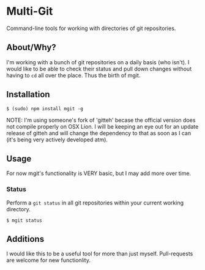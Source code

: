Multi-Git
=========

Command-line tools for working with directories of git repositories.

About/Why?
----------
I'm working with a bunch of git repositories on a daily basis (who isn't). I
would like to be able to check their status and pull down changes without
having to `cd` all over the place.  Thus the birth of mgit.

Installation
------------
```
$ (sudo) npm install mgit -g
```

NOTE: I'm using someone's fork of 'gitteh' becase the official version
does not compile properly on OSX Lion.  I will be keeping an eye out for
an update release of gitteh and will change the dependency to that as soon
as I can (it's being very actively developed atm).

Usage
-----
For now mgit's functionality is VERY basic, but I may add more over time.

### Status ###
Perform a `git status` in all git repositories within your current working
directory.

```
$ mgit status
```

Additions
---------
I would like this to be a useful tool for more than just myself.  Pull-requests
are welcome for new functionlity.
